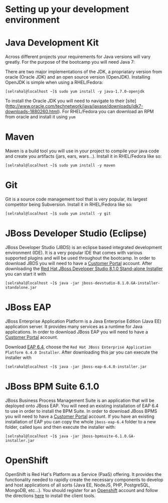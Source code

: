 # Setting up your development environment


# Java Development Kit

Across different projects your requirements for Java versions will vary greatly. For the purpose of the bootcamp you will need Java 7:

There are two major implementations of the JDK, a propriatary version from oracle (Oracle JDK) and an open source version (OpenJDK). Installing OpenJDK is simple when using a RHEL/Fedora:

```shell
[selrahal@localhost ~]$ sudo yum install -y java-1.7.0-openjdk
```

To install the Oracle JDK you will need to navigate to their [site] (http://www.oracle.com/technetwork/java/javase/downloads/jdk7-downloads-1880260.html). For RHEL/Fedora you can download an RPM from oracle and install it using `yum`


# Maven

Maven is a build tool you will use in your project to compile your java code and create you artifacts (jars, ears, wars...). Install it in RHEL/Fedora like so:

```shell
[selrahal@localhost ~]$ sudo yum install -y maven
```

# Git

Git is a source code management tool that is very popular, its largest competitor being Subversion. Install it in RHEL/Fedora like so:

```shell
[selrahal@localhost ~]$ sudo yum install -y git
```

# JBoss Developer Studio (Eclipse)

JBoss Developer Studio (JBDS) is an eclipse based integrated development environment (IDE). It is a very popular IDE that comes with various supported plugins and will be used throughout the bootcamp. In order to download JBDS you will need to have a [Customer Portal](https://access.redhat.com) account. After downloading the [Red Hat JBoss Developer Studio 8.1.0 Stand-alone Installer](https://access.redhat.com/jbossnetwork/restricted/listSoftware.html?downloadType=distributions&product=jbossdeveloperstudio&version=8.1.0) you can start it with

```shell
[selrahal@localhost ~]$ java -jar jboss-devstudio-8.1.0.GA-installer-standalone.jar
```

# JBoss EAP

JBoss Enterprise Application Platform is a Java Enterprise Edition (Java EE) application server. It provides many services as a runtime for Java applications. In order to download JBoss EAP you will need to have a [Customer Portal](https://access.redhat.com) account. 

Download [EAP 6.4](https://access.redhat.com/jbossnetwork/restricted/listSoftware.html?downloadType=distributions&product=appplatform&version=6.1.0&productChanged=yes), choose the `Red Hat JBoss Enterprise Application Platform 6.4.0 Installer`. After downloading this jar you can execute the installer with 

```shell
[selrahal@localhost ~]$ java -jar jboss-eap-6.4.0-installer.jar
```

# JBoss BPM Suite 6.1.0

JBoss Business Process Management Suite is an application that will be deployed onto JBoss EAP. You will need an existing installation of EAP 6.4 to use in order to install the BPM Suite. In order to download JBoss BPMS you will need to have a [Customer Portal](https://access.redhat.com) account. If you have an existing installation of EAP you can copy the whole `jboss-eap-6.4` folder to a new folder, called `bpms` and then execute the installer with:

```shell
[selrahal@localhost ~]$ java -jar jboss-bpmsuite-6.1.0.GA-installer.jar
```

# OpenShift

OpenShift is Red Hat's Platform as a Service (PaaS) offering. It provides the functionality needed to rapidly create the necessary components to develop and host applications of all sorts (Java EE, NodeJS, PHP, PostgreSQL, MongoDB, etc...). You should register for an [Openshift](https://openshift.com) account and follow the directions [here](https://developers.openshift.com/en/managing-client-tools.html) to install the client tools.


